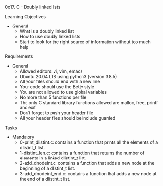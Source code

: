 0x17. C - Doubly linked lists

Learning Objectives
- General
	- What is a doubly linked list
	- How to use doubly linked lists
	- Start to look for the right source of information without too much help

Requirements
- General
	- Allowed editors: vi, vim, emacs
	- Ubuntu 20.04 LTS using python3 (version 3.8.5)
	- All your files should end with a new line
	- Your code should use the Betty style
	- You are not allowed to use global variables
	- No more than 5 functions per file
	- The only C standard library functions allowed are malloc, free, printf and exit
	- Don’t forget to push your header file
	- All your header files should be include guarded

Tasks
- Mandatory
	- 0-print_dlistint.c: contains a function that prints all the elements of a dlistint_t list.
	- 1-dlistint_len.c: contains a function that returns the number of elements in a linked dlistint_t list.
	- 2-add_dnodeint.c: contains a function that adds a new node at the beginning of a dlistint_t list.
	- 3-add_dnodeint_end.c: contains a function that adds a new node at the end of a dlistint_t list.
